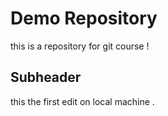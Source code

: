 # Demo Repository
this is a repository for git course !

## Subheader
this the first edit on local machine .
